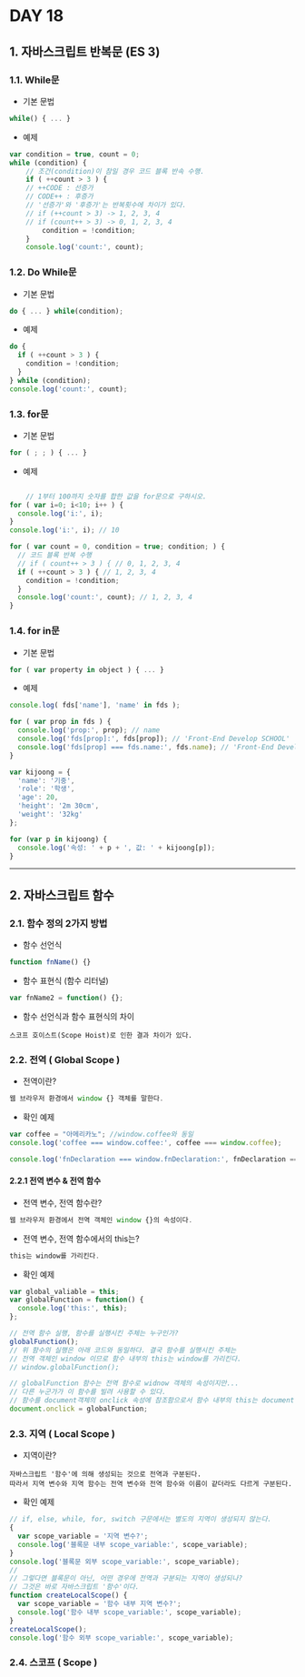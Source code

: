 # DAY 18
## 1. 자바스크립트 반복문 (ES 3)
###  1.1. While문
- 기본 문법
```js
while() { ... }
```
- 예제
```js
var condition = true, count = 0;
while (condition) {
	// 조건(condition)이 참일 경우 코드 블록 반속 수행.
	if ( ++count > 3 ) {
	// ++CODE : 선증가
	// CODE++ : 후증가
	// '선증가'와 '후증가'는 반복횟수에 차이가 있다.
	// if (++count > 3) -> 1, 2, 3, 4
	// if (count++ > 3) -> 0, 1, 2, 3, 4
		condition = !condition;
	}
	console.log('count:', count);
```

### 1.2. Do While문

- 기본 문법
```js
do { ... } while(condition);
```
- 예제
```js
do {
  if ( ++count > 3 ) {
    condition = !condition;
  }
} while (condition);
console.log('count:', count);
```

### 1.3. for문

- 기본 문법
```js
for ( ; ; ) { ... }
```

- 예제

```js

	// 1부터 100까지 숫자를 합한 값을 for문으로 구하시오.
for ( var i=0; i<10; i++ ) {
  console.log('i:', i);
}
console.log('i:', i); // 10

for ( var count = 0, condition = true; condition; ) {
  // 코드 블록 반복 수행
  // if ( count++ > 3 ) { // 0, 1, 2, 3, 4
  if ( ++count > 3 ) { // 1, 2, 3, 4
    condition = !condition;
  }
  console.log('count:', count); // 1, 2, 3, 4
}
```

### 1.4. for in문

- 기본 문법
```js
for ( var property in object ) { ... }
```
- 예제

```js
console.log( fds['name'], 'name' in fds );

for ( var prop in fds ) {
  console.log('prop:', prop); // name
  console.log('fds[prop]:', fds[prop]); // 'Front-End Develop SCHOOL'
  console.log('fds[prop] === fds.name:', fds.name); // 'Front-End Develop SCHOOL'
}

var kijoong = {
  'name': '기중',
  'role': '학생',
  'age': 20,
  'height': '2m 30cm',
  'weight': '32kg'
};

for (var p in kijoong) {
  console.log('속성: ' + p + ', 값: ' + kijoong[p]);
}
```
---
## 2. 자바스크립트 함수
### 2.1. 함수 정의 2가지 방법
- 함수 선언식
```js
function fnName() {}
```

- 함수 표현식 (함수 리터널)
```js
var fnName2 = function() {};
```

- 함수 선언식과 함수 표현식의 차이
```
스코프 호이스트(Scope Hoist)로 인한 결과 차이가 있다.
```

### 2.2. 전역 ( Global Scope )

- 전역이란?
```js
웹 브라우저 환경에서 window {} 객체를 말한다.
```
- 확인 예제

```js
var coffee = "아메리카노"; //window.coffee와 동일
console.log('coffee === window.coffee:', coffee === window.coffee);

console.log('fnDeclaration === window.fnDeclaration:', fnDeclaration === window.fnDeclaration);
```
#### 2.2.1 전역 변수 & 전역 함수
- 전역 변수, 전역 함수란?
```js
웹 브라우저 환경에서 전역 객체인 window {}의 속성이다.
```
- 전역 변수, 전역 함수에서의 this는?
```js
this는 window를 가리킨다.
```
- 확인 예제
```js
var global_valiable = this;
var globalFunction = function() {
  console.log('this:', this);
};

// 전역 함수 실행, 함수를 실행시킨 주체는 누구인가?
globalFunction();
// 위 함수의 실행은 아래 코드와 동일하다. 결국 함수를 실행시킨 주체는
// 전역 객체인 window 이므로 함수 내부의 this는 window를 가리킨다.
// window.globalFunction();

// globalFunction 함수는 전역 함수로 widnow 객체의 속성이지만...
// 다른 누군가가 이 함수를 빌려 사용할 수 있다.
// 함수를 document객체의 onclick 속성에 참조함으로서 함수 내부의 this는 document 객체를 가리키도록 변경되었다.
document.onclick = globalFunction;

```
### 2.3. 지역 ( Local Scope )

- 지역이란?
```
자바스크립트 '함수'에 의해 생성되는 것으로 전역과 구분된다.
따라서 지역 변수와 지역 함수는 전역 변수와 전역 함수와 이름이 같더라도 다르게 구분된다.
```
- 확인 예제
```js
// if, else, while, for, switch 구문에서는 별도의 지역이 생성되지 않는다.
{
  var scope_variable = '지역 변수?';
  console.log('블록문 내부 scope_variable:', scope_variable);
}
console.log('블록문 외부 scope_variable:', scope_variable);
//
// 그렇다면 블록문이 아닌, 어떤 경우에 전역과 구분되는 지역이 생성되나?
// 그것은 바로 자바스크립트 '함수'이다.
function createLocalScope() {
  var scope_variable = '함수 내부 지역 변수?';
  console.log('함수 내부 scope_variable:', scope_variable);
}
createLocalScope();
console.log('함수 외부 scope_variable:', scope_variable);
```

### 2.4. 스코프 ( Scope )
